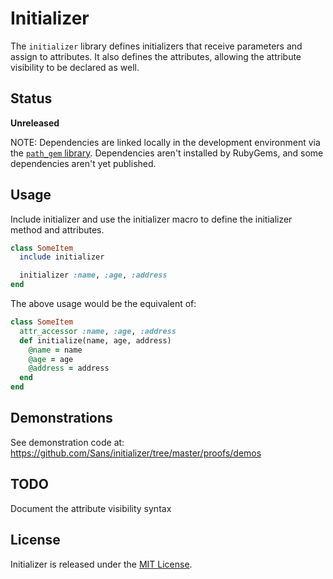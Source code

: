 # Initializer

The `initializer` library defines initializers that receive parameters and assign to attributes. It also defines the attributes, allowing the attribute visibility to be declared as well.

## Status

**Unreleased**

NOTE: Dependencies are linked locally in the development environment via the [`path_gem` library](https://github.com/Sans/path-gem). Dependencies aren't installed by RubyGems, and some dependencies aren't yet published.

## Usage

Include initializer and use the initializer macro to define the initializer method and attributes.

```ruby
class SomeItem
  include initializer

  initializer :name, :age, :address
end
```

The above usage would be the equivalent of:

```ruby
class SomeItem
  attr_accessor :name, :age, :address
  def initialize(name, age, address)
    @name = name
    @age = age
    @address = address
  end
end
```

## Demonstrations

See demonstration code at: https://github.com/Sans/initializer/tree/master/proofs/demos

## TODO

Document the attribute visibility syntax

## License

Initializer is released under the [MIT License](http://www.opensource.org/licenses/MIT).
